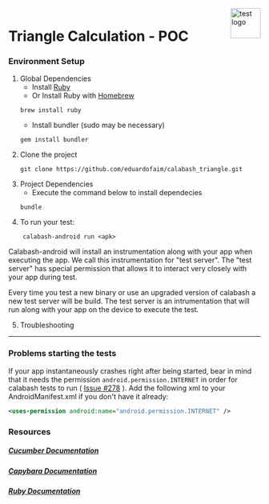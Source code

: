 
<a href="https://github.com/eduardofaim">
    <img src="https://www.outbrain.com/techblog/wp-content/uploads/2017/05/road-sign-361513_960_720.jpg" alt="test logo" title="test" align="right" height="60" />
</a>

Triangle Calculation - POC
======================

### Environment Setup

1. Global Dependencies
    * Install [Ruby](https://www.ruby-lang.org/en/documentation/installation/)
    * Or Install Ruby with [Homebrew](http://brew.sh/)
    ```
    brew install ruby
    ```
    * Install bundler (sudo may be necessary)
    ```
    gem install bundler
    ```
2. Clone the project
    ```
    git clone https://github.com/eduardofaim/calabash_triangle.git
    ```
3. Project Dependencies
    * Execute the command below to install dependecies
    ```
    bundle
    ```
4. To run your test:
```
    calabash-android run <apk>
```

Calabash-android will install an instrumentation along with your app when executing the app. We call this instrumentation for "test server". The "test server" has special permission that allows it to interact very closely with your app during test.

Every time you test a new binary or use an upgraded version of calabash a new test server will be build. The test server is an intrumentation that will run along with your app on the device to execute the test.
    
    
5. Troubleshooting
---------------

### Problems starting the tests

If your app instantaneously crashes right after being started, bear in mind that it needs the permission `android.permission.INTERNET` in order for calabash tests to run ( [Issue #278](https://github.com/calabash/calabash-android/issues/278) ). Add the following xml to your AndroidManifest.xml if you don't have it already:

```xml
<uses-permission android:name="android.permission.INTERNET" />
```


### Resources

##### [Cucumber Documentation](https://cucumber.io/docs/reference)

##### [Capybara Documentation](http://www.rubydoc.info/github/jnicklas/capybara/master)

##### [Ruby Documentation](http://ruby-doc.org/)
